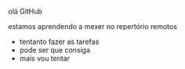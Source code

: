 olá GitHub

estamos aprendendo a mexer no repertório remotos 

- tentanto fazer as tarefas
- pode ser que consiga
- mais vou tentar
